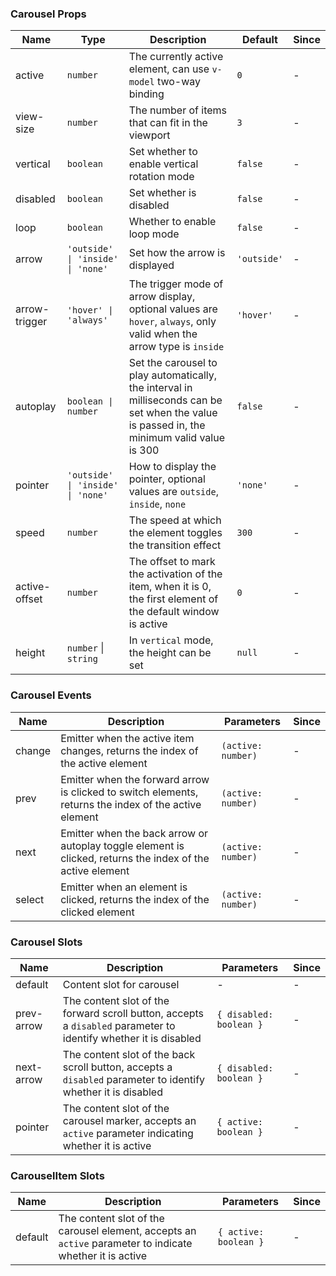 ### Carousel Props

| Name          | Type              | Description                                                                           | Default  | Since |
| ------------- | ----------------- | ------------------------------------------------------------------------------ | ------- | --- |
| active | `number` | The currently active element, can use `v-model` two-way binding | `0` | - |
| view-size | `number` | The number of items that can fit in the viewport | `3` | - |
| vertical | `boolean` | Set whether to enable vertical rotation mode | `false` | - |
| disabled | `boolean` | Set whether is disabled | `false` | - |
| loop | `boolean` | Whether to enable loop mode | `false` | - |
| arrow | `'outside' \| 'inside' \| 'none'` | Set how the arrow is displayed | `'outside'` | - |
| arrow-trigger | `'hover' \| 'always'` | The trigger mode of arrow display, optional values ​​are `hover`, `always`, only valid when the arrow type is `inside` | `'hover'` | - |
| autoplay | `boolean \| number` | Set the carousel to play automatically, the interval in milliseconds can be set when the value is passed in, the minimum valid value is 300 | `false` | - |
| pointer | `'outside' \| 'inside' \| 'none'` | How to display the pointer, optional values ​​are `outside`, `inside`, `none` | `'none'` | - |
| speed | `number` | The speed at which the element toggles the transition effect | `300` | - |
| active-offset | `number` | The offset to mark the activation of the item, when it is 0, the first element of the default window is active | `0` | - |
| height | `number` \| `string` | In `vertical` mode, the height can be set | `null` | - |

### Carousel Events

| Name      | Description                                                         | Parameters  | Since |
| --------- | ------------------------------------------------------------ | ----- | --- |
| change | Emitter when the active item changes, returns the index of the active element | `(active: number)` | - |
| prev | Emitter when the forward arrow is clicked to switch elements, returns the index of the active element | `(active: number)` | - |
| next | Emitter when the back arrow or autoplay toggle element is clicked, returns the index of the active element | `(active: number)` | - |
| select | Emitter when an element is clicked, returns the index of the clicked element | `(active: number)` | - |

### Carousel Slots

| Name       | Description                                                               | Parameters  | Since |
| ---------- | ------------------------------------------------------------------ | --- | --- |
| default | Content slot for carousel | - | - |
| prev-arrow | The content slot of the forward scroll button, accepts a `disabled` parameter to identify whether it is disabled | `{ disabled: boolean }` | - |
| next-arrow | The content slot of the back scroll button, accepts a `disabled` parameter to identify whether it is disabled | `{ disabled: boolean }` | - |
| pointer | The content slot of the carousel marker, accepts an `active` parameter indicating whether it is active | `{ active: boolean }` | - |

### CarouselItem Slots

| Name    | Description                                                         | Parameters  | Since |
| ------- | ------------------------------------------------------------ | --- | --- |
| default | The content slot of the carousel element, accepts an `active` parameter to indicate whether it is active | `{ active: boolean }` | - |
